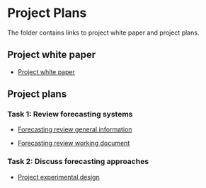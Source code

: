 Project Plans
================

<!-- README.md is generated from README.Rmd. Please edit that file -->

The folder contains links to project white paper and project plans.

## Project white paper

-   [Project white
    paper](https://docs.google.com/document/d/1uoHlO5Qyty6b4iBrHaEKuu426H6XOmNW82MeGei-JUU/edit?usp=sharing)

## Project plans

### Task 1: Review forecasting systems

-   [Forecasting review general
    information](https://docs.google.com/document/d/1TauXlBlfuXEpqeghkheh3qcWvKJLALg4TFAAXQaOePo/edit?usp=sharing)

-   [Forecasting review working
    document](https://docs.google.com/document/d/1LyjH9weXCmQYUcLBcFsBjzvFyoHi19yzqnKLbzWQga0/edit?usp=sharing)

### Task 2: Discuss forecasting approaches

-   [Project experimental
    design](https://docs.google.com/document/d/18rye1HAM-uqekJB2_noHI8iNBGb5oIPr/edit?usp=sharing&ouid=108654539371382020272&rtpof=true&sd=true)
